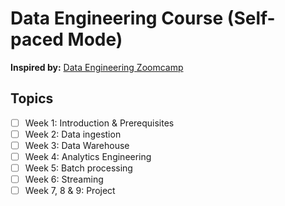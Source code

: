 # Data Engineering Course (Self-paced Mode) 

**Inspired by:** [Data Engineering Zoomcamp](https://github.com/DataTalksClub/data-engineering-zoomcamp)

## Topics

- [ ] Week 1: Introduction & Prerequisites
- [ ] Week 2: Data ingestion
- [ ] Week 3: Data Warehouse
- [ ] Week 4: Analytics Engineering
- [ ] Week 5: Batch processing
- [ ] Week 6: Streaming
- [ ] Week 7, 8 & 9: Project
